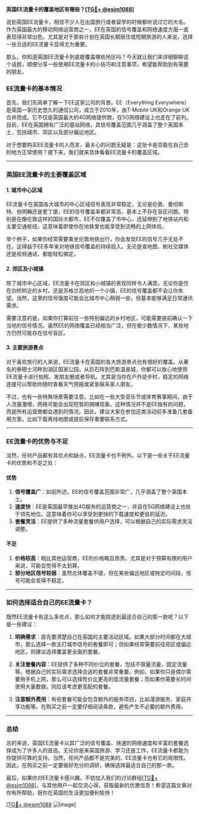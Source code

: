 **英国EE流量卡的覆盖地区有哪些？[[TG💪+ @esim1088](https://t.me/s/esim1088)]**

说到英国EE流量卡，相信不少人在出国旅行或者留学的时候都听说过它的大名。作为英国最大的移动网络运营商之一，EE在英国的信号覆盖和网络速度方面一直表现得非常出色。尤其是对于那些计划在英国长期居住或短期旅游的人来说，选择一张合适的EE流量卡显得尤为重要。

那么，你知道英国EE流量卡到底能覆盖哪些地区吗？今天就让我们来详细聊聊这个话题，顺便分享一些使用EE流量卡的小技巧和注意事项，希望能帮助到有需要的朋友。

### EE流量卡的基本情况

首先，我们先简单了解一下EE这家公司的背景。EE（Everything Everywhere）是英国一家历史悠久的通信公司，成立于2010年，由T-Mobile UK和Orange UK合并而成。它不仅是英国最大的4G网络提供商，在5G网络建设上也走在了前列。目前，EE在英国拥有广泛的基站网络，其信号覆盖范围几乎涵盖了整个英国本土，包括城市、郊区以及部分偏远地区。

对于想要购买EE流量卡的人而言，最关心的问题无疑是：这张卡是否能在自己去的地方正常使用？接下来，我们就来具体看看EE流量卡的覆盖区域。

---

### 英国EE流量卡的主要覆盖区域

#### 1. 城市中心区域
EE流量卡在英国各大城市的中心区域信号表现非常稳定。无论是伦敦、曼彻斯特、伯明翰还是爱丁堡，EE的信号覆盖率都非常高，基本上不存在盲区问题。特别是在像伦敦这样的国际大都市，EE不仅覆盖了市中心，还延伸到了地铁站内和主要交通枢纽。这意味着即使你在地铁里也能享受到流畅的上网体验。

举个例子，如果你经常需要乘坐伦敦地铁出行，你会发现EE的信号几乎无处不在。这得益于EE多年来对地铁信号覆盖的持续投入。无论是查地图、刷社交媒体还是视频通话，都能轻松搞定。

#### 2. 郊区及小城镇
除了城市中心区域，EE流量卡在郊区和小城镇的表现同样令人满意。无论你是住在剑桥附近的乡村，还是苏格兰高地的一个小镇，EE的信号覆盖都不会让你失望。当然，这里的信号强度可能会比城市中心稍弱一些，但基本能够满足日常通讯需求。

需要注意的是，如果你打算前往一些特别偏远的乡村地区，可能需要提前确认一下当地的信号情况。虽然EE的网络覆盖已经相当广泛，但在极少数情况下，某些地方仍然可能存在信号盲区。

#### 3. 主要旅游景点
对于喜欢旅行的人来说，EE流量卡在英国的各大旅游景点也有很好的覆盖。从著名的泰晤士河畔到湖区国家公园，从巨石阵到巴斯温泉城，你都可以放心地使用EE流量卡进行拍照、发朋友圈或者导航。尤其是当你在户外徒步时，稳定的网络连接可以帮助你随时查看天气预报或紧急联系家人朋友。

不过，也有一些特殊场景需要注意。比如在一些大型音乐节或体育赛事期间，由于人流量激增，网络可能会出现短暂的拥堵现象。这种情况并不是EE独有的问题，而是所有运营商都会遇到的情况。因此，建议大家在参加这类活动前多准备几套备用方案，比如下载离线地图或提前保存重要联系方式。

---

### EE流量卡的优势与不足

当然，任何产品都有其优点和缺点，EE流量卡也不例外。以下是一些关于EE流量卡的优势和不足之处：

#### 优势
1. **信号覆盖广**：如前所述，EE的信号覆盖范围非常广，几乎涵盖了整个英国本土。
2. **速度快**：EE是英国最早推出4G服务的运营商之一，并且在5G网络建设上也处于领先地位。这意味着你可以享受到更快的下载速度和更低的延迟。
3. **套餐灵活**：EE提供了多种流量套餐供用户选择，可以根据自己的实际需求灵活调整。

#### 不足
1. **价格较高**：相比其他运营商，EE的价格略显昂贵。尤其是对于预算有限的用户来说，可能会觉得不太划算。
2. **部分地区信号较弱**：虽然总体覆盖不错，但在某些偏远地区或特定时间段，信号可能会变得不稳定。

---

### 如何选择适合自己的EE流量卡？

既然EE流量卡有这么多优点，那么如何才能挑选到最适合自己的那一款呢？以下是一些建议：

1. **明确需求**：首先要清楚自己在英国的主要活动区域。如果大部分时间都在大城市，那么选择一款主打城市信号的套餐即可；但如果经常需要前往郊区或偏远地区，则建议选择覆盖更全面的套餐。
   
2. **关注套餐内容**：EE提供了多种不同价位的套餐，包括不限量流量、固定流量等。根据自己的实际需求选择合适的套餐非常重要。例如，如果你只是偶尔需要用手机上网，那么可以选择性价比更高的低流量套餐；而如果你需要长时间使用大量数据，则应该考虑更高配的套餐。

3. **注意额外费用**：有些套餐可能会包含额外的服务项目，比如漫游服务、家庭共享功能等。在购买之前一定要仔细阅读条款，避免产生不必要的额外费用。

---

### 总结

总的来说，英国EE流量卡以其广泛的信号覆盖、快速的网络速度和丰富的套餐选择成为了许多人的首选。无论你是来英国旅游、学习还是工作，EE流量卡都能为你提供可靠的支持。当然，任何产品都不是完美的，EE流量卡也有它的局限性。因此，在购买之前一定要做好充分的调研，确保选择最适合自己的那一款。

最后，如果你对EE流量卡感兴趣，不妨加入我们的讨论群组[[TG💪+ @esim1088](https://t.me/s/esim1088)]，与其他用户一起交流心得，获取最新的优惠信息！希望这篇文章对你有所帮助，祝你在英国的生活更加便利愉快！

[[TG💪+ @esim1088](https://t.me/s/esim1088) ![Image](https://i.postimg.cc/4NQfJmqS/Snipaste-2025-05-13-00-14-12.png)]